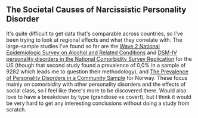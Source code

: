 ## The Societal Causes of Narcissistic Personality Disorder

It's quite difficult to get data that's comparable across countries, so I've been trying to look at regional effects and what they correlate with. The large-sample studies I've found so far are the [Wave 2 National Epidemiologic Survey on Alcohol and Related Conditions](https://pubmed.ncbi.nlm.nih.gov/18557663/) and [DSM-IV personality disorders in the National Comorbidity Survey Replication](https://doi.org/10.1016/j.biopsych.2006.09.019) for the US (though that second study found a prevalence of 0,0% in a sample of 9282 which leads me to question their methodology), and [The Prevalence of Personality Disorders in a Community Sample](https://pubmed.ncbi.nlm.nih.gov/11386989/) for Norway. These focus mainly on comorbidity with other personality disorders and the effects of social class, so I feel like there's more to be discovered there. Would also love to have a breakdown by type (grandiose vs covert), but I think it would be very hard to get any interesting conclusions without doing a study from scratch.
